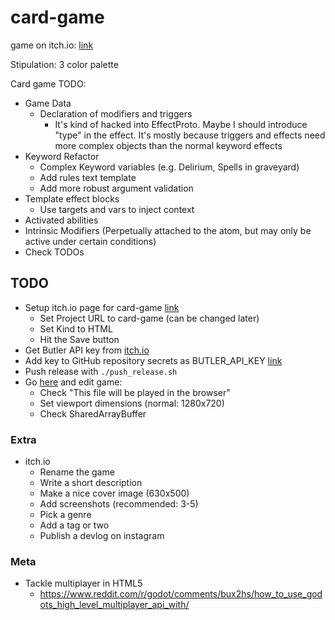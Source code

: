 # card-game

game on itch.io: [link](https://thewarlock.itch.io/card-game)

Stipulation: 3 color palette

Card game TODO:

- Game Data
  - Declaration of modifiers and triggers
    - It's kind of hacked into EffectProto. Maybe I should introduce "type" in the effect. It's mostly because triggers and effects need more complex objects than the normal keyword effects
- Keyword Refactor
  - Complex Keyword variables (e.g. Delirium, Spells in graveyard)
  - Add rules text template
  - Add more robust argument validation
- Template effect blocks
  - Use targets and vars to inject context
- Activated abilities
- Intrinsic Modifiers (Perpetually attached to the atom, but may only be active under certain conditions)
- Check TODOs

## TODO

- Setup itch.io page for card-game [link](https://itch.io/game/new)
  - Set Project URL to card-game (can be changed later)
  - Set Kind to HTML
  - Hit the Save button
- Get Butler API key from [itch.io](https://itch.io/user/settings/api-keys)
- Add key to GitHub repository secrets as BUTLER_API_KEY [link](https://github.com/bjornarprytz/card-game/settings/secrets/actions)
- Push release with `./push_release.sh`
- Go [here](https://itch.io/game/new) and edit game:
  - Check "This file will be played in the browser"
  - Set viewport dimensions (normal: 1280x720)
  - Check SharedArrayBuffer

### Extra

- itch.io
  - Rename the game
  - Write a short description
  - Make a nice cover image (630x500)
  - Add screenshots (recommended: 3-5)
  - Pick a genre
  - Add a tag or two
  - Publish a devlog on instagram

### Meta

- Tackle multiplayer in HTML5
  - https://www.reddit.com/r/godot/comments/bux2hs/how_to_use_godots_high_level_multiplayer_api_with/

